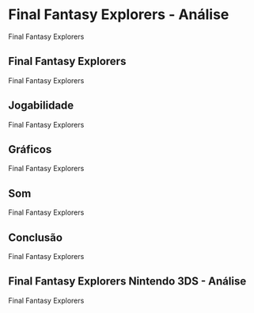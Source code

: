 ---
---

# Final Fantasy Explorers - Análise

Final Fantasy Explorers

## Final Fantasy Explorers

Final Fantasy Explorers

## Jogabilidade

Final Fantasy Explorers

## Gráficos

Final Fantasy Explorers

## Som

Final Fantasy Explorers

## Conclusão

Final Fantasy Explorers

## Final Fantasy Explorers Nintendo 3DS - Análise

Final Fantasy Explorers
